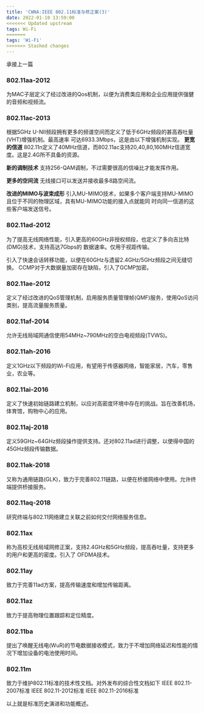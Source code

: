 ```yaml
---
title: 'CWNA:IEEE 802.11标准与修正案(3)'
date: 2022-01-10 13:59:00
<<<<<<< Updated upstream
tags: Wi-Fi
=======
tags: 'Wi-Fi'
>>>>>>> Stashed changes
---
```

承接上一篇

### 802.11aa-2012
为MAC子层定义了经过改进的Qos机制，以便为消费类应用和企业应用提供强健的音频和视频流。

### 802.11ac-2013
根据5GHz U-NII频段拥有更多的频谱空间而定义了低于6GHz频段的甚高吞吐量(VHT)增强机制。最高速率
可达6933.3Mbps，这是由以下增强机制实现。
**更宽的信道**
802.11n定义了40MHz信道，而802.11ac支持20,40,80,160MHz信道宽度。这是2.4G所不具备的资源。

**新的调制技术**
支持256-QAM调制，不过需要很高的信噪比才能发挥作用。

**更多的空间流**
无线接口可以发送并接收最多8路空间流。

**改进的MIMO与波束成形**
引入MU-MIMO技术，如果多个客户端支持MU-MIMO且位于不同的物理区域，具有MU-MIMO功能的接入点就能同
时向同一信道的这些客户端发送信号。

### 802.11ad-2012
为了提高无线网络性能，引入更高的60GHz非授权频段，也定义了多向吉比特(DMG)技术，支持高达7Gbps的
数据速率。仅用于视距传输。

引入了快速会话转移功能，以便在60GHz与遗留2.4GHz/5GHz频段之间无缝切换。
CCMP对于大数据量加密存在缺陷，引入了GCMP加密。

### 802.11ae-2012
定义了经过改进的QoS管理机制，启用服务质量管理帧(QMF)服务，使用QoS访问类别，提高流量服务质量。

### 802.11af-2014
允许无线局域网通信使用54MHz~790MHz的空白电视频段(TVWS)。

### 802.11ah-2016
定义1GHz以下频段的Wi-Fi应用，有望用于传感器网络，智能家居，汽车，零售业，农业等。

### 802.11ai-2016
定义了快速初始链路建立机制，以应对高密度环境中存在的挑战。旨在改善机场，体育馆，购物中心的应用。

### 802.11aj-2018
定义59GHz~64GHz频段操作提供支持。还对802.11ad进行调整，以使得中国的45GHz频段传输数据。

### 802.11ak-2018
又称为通用链路(GLK)，致力于完善802.11链路，以便在桥接网络中使用。允许终端提供桥接服务。

### 802.11aq-2018
研究终端与802.11网络建立关联之前如何交付网络服务信息。

### 802.11ax
称为高校无线局域网修正案，支持2.4GHz和5GHz频段，提高吞吐量，支持更多的用户和更高的密度。引入了
OFDMA技术。

### 802.11ay
致力于完善11ad方案，提高传输速度和增加传输距离。

### 802.11az
致力于提高物理位置跟踪和定位精度。

### 802.11ba
提出了唤醒无线电(WuR)的节电数据接收模式，致力于不增加网络延迟和性能的情况下增加设备的电池使用时间。


### 802.11m
致力于维护802.11标准的技术性文档。对外发布的综合性文档如下
IEEE 802.11-2007标准
IEEE 802.11-2012标准
IEEE 802.11-2016标准


以上就是标准历史演进和功能概述。
